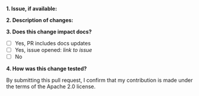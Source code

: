 **1. Issue, if available:**


**2. Description of changes:**


**3. Does this change impact docs?**
- [ ] Yes, PR includes docs updates
- [ ] Yes, issue opened: *link to issue*
- [ ] No

**4. How was this change tested?**


By submitting this pull request, I confirm that my contribution is made under the terms of the Apache 2.0 license.
